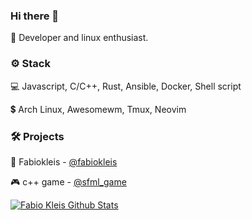 ### Hi there 👋

 🙋 Developer and linux enthusiast.

<h3>⚙️ Stack</h3>

 💻 Javascript, C/C++, Rust, Ansible, Docker, Shell script
 
 💲 Arch Linux, Awesomewm, Tmux, Neovim
 <!-- [![Fabio Kleis Top Langs](https://github-readme-stats.vercel.app/api/top-langs/?username=fabiokleis&layout=compact&theme=tokyonight)](https://github.com/fabiokleis) -->
 
<h3>🛠️ Projects</h3>

 🐧 Fabiokleis - [@fabiokleis](https://fabiokleis.herokuapp.com)
 
 🎮 c++ game - [@sfml_game](https://github.com/fabiokleis/sfml_game)

 [![Fabio Kleis Github Stats](https://github-readme-stats.vercel.app/api?username=fabiokleis&show_icons=true&count_private=true&theme=tokyonight)](https://github.com/fabiokleis)
